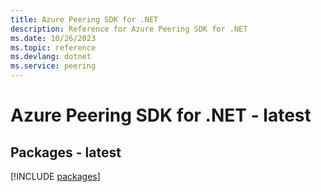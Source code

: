 ```yaml
---
title: Azure Peering SDK for .NET
description: Reference for Azure Peering SDK for .NET
ms.date: 10/26/2023
ms.topic: reference
ms.devlang: dotnet
ms.service: peering
---
```

# Azure Peering SDK for .NET - latest
## Packages - latest
[!INCLUDE [packages](peering-index.md)]